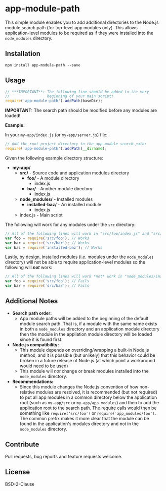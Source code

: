 app-module-path
=====================

This simple module enables you to add additional directories to the Node.js module search path (for top-level app modules only). This allows application-level modules to be required as if they were installed into the `node_modules` directory.

## Installation

`npm install app-module-path --save`

## Usage
```javascript
// ***IMPORTANT**: The following line should be added to the very
//                 beginning of your main script!
require('app-module-path').addPath(baseDir);
```

__IMPORTANT:__
The search path should be modified before any modules are loaded!

__Example:__

In your `my-app/index.js` (or `my-app/server.js`) file:
```javascript
// Add the root project directory to the app module search path:
require('app-module-path').addPath(__dirname);
```

Given the following example directory structure:

- **my-app/**
    - **src/** - Source code and application modules directory
        - **foo/** - A module directory
            - index.js 
        - **bar/** - Another module directory
            - index.js
    - **node_modules/** - Installed modules
        - **installed-baz/** - An installed module
            - index.js
    - index.js - Main script

The following will work for any modules under the `src` directory:
```javascript
// All of the following lines will work in "src/foo/index.js" and "src/bar/index.js":
var foo = require('src/foo'); // Works
var bar = require('src/bar'); // Works
var baz = require('installed-baz'); // Works
```

Lastly, by design, installed modules (i.e. modules under the `node_modules` directory) will not be able to require application-level modules so the following will ___not___ work:

```javascript
// All of the following lines will work *not* work in "node_modules/installed-baz/index.js"!
var foo = require('src/foo'); // Fails
var bar = require('src/bar'); // Fails
```

## Additional Notes

* __Search path order:__
    * App module paths will be added to the beginning of the default module search path. That is, if a module with the same name exists in both a `node_modules` directory and an application module directory then the module in the appliation module directory will be loaded since it is found first.
* __Node.js compatibility:__
    * This module depends on overriding/wrapping a built-in Node.js method, and it is possible (but unlikely) that this behavior could be broken in a future release of Node.js (at which point a workaround would need to be used)
    * This module will _not_ change or break modules installed into the `node_modules` directory.
* __Recommendations:__
    * Since this module changes the Node.js convention of how non-relative modules are resolved, it is recommended (but not required) to put all app modules in a common directory below the application root (such as `my-app/src` or `my-app/app_modules`) and then to add the application root to the search path. The require calls would then be something like `require('src/foo')` or `require('app_modules/foo')`. The common prefix makes it more clear that the module can be found in the application's modules directory and not in the `node_modules` directory.


## Contribute
Pull requests, bug reports and feature requests welcome.

## License

BSD-2-Clause
